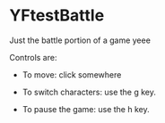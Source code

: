 # YFtestBattle
Just the battle portion of a game yeee

Controls are:

- To move: click somewhere
  
- To switch characters: use the g key.

- To pause the game: use the h key.
